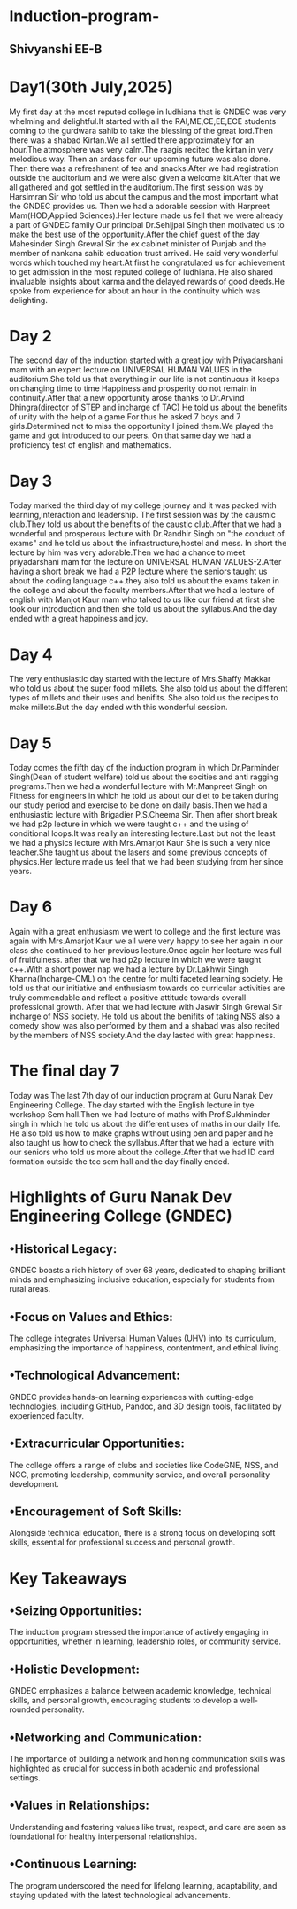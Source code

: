 # Induction-program-
## Shivyanshi EE-B
# Day1(30th July,2025)
My first day at the most reputed college in ludhiana that is GNDEC was very whelming and delightful.It started with all the RAI,ME,CE,EE,ECE students coming to the gurdwara sahib to take the blessing of the great lord.Then there was a shabad Kirtan.We all settled there approximately for an hour.The atmosphere was very calm.The raagis recited the kirtan in very melodious way. Then an ardass for our upcoming future was also done. Then there was a refreshment of tea and snacks.After we had registration outside the auditorium and we were also given a welcome kit.After that we all gathered and got settled in the auditorium.The first session was by Harsimran Sir who told us about the campus and the most important what the GNDEC provides us. Then we had a adorable session with Harpreet Mam(HOD,Applied Sciences).Her lecture made us fell that we were already a part of GNDEC family
Our principal Dr.Sehijpal Singh then motivated us to make the best use of the opportunity.After the chief guest of the day Mahesinder Singh Grewal Sir the ex cabinet minister of Punjab and the member of nankana sahib education trust arrived. He said very wonderful words which touched my heart.At first he congratulated us for achievement to get admission in the most reputed college of ludhiana. He also shared invaluable insights about karma and the delayed rewards of good deeds.He spoke from experience for about an hour in the continuity which was delighting. 
# Day 2
The second day of the induction started with a great joy with Priyadarshani mam with an expert lecture on UNIVERSAL HUMAN VALUES in the auditorium.She told us that everything in our life is not continuous it keeps on changing time to time Happiness and prosperity do not remain in continuity.After that a new opportunity arose thanks to Dr.Arvind Dhingra(director of STEP and incharge of TAC) He told us about the benefits of unity with the help of a game.For thus he asked 7 boys and 7 girls.Determined not to miss the opportunity I joined them.We played the game and got introduced to our peers. On that same day we had a proficiency test of english and mathematics.
# Day 3
Today marked the third day of my college journey and it was packed with learning,interaction and leadership.
The first session was by the causmic club.They told us about the benefits of the caustic club.After that we had a wonderful and prosperous lecture with Dr.Randhir Singh on "the conduct of exams" and he told us about the infrastructure,hostel and mess. In short the lecture by him was very adorable.Then we had a chance to meet priyadarshani mam for the lecture on UNIVERSAL HUMAN VALUES-2.After having a short break we had a P2P lecture where the seniors taught us about the coding language c++.they also told us about the exams taken in the college and about the faculty members.After that we had a lecture of english with Manjot Kaur mam who talked to us like our friend at first she took our introduction and then she told us about the syllabus.And the day ended with a great happiness and joy.
# Day 4
The very enthusiastic day started with the lecture of Mrs.Shaffy Makkar who told us about the super food millets. She also told us about the different types of millets and their uses and benifits. She also told us the recipes to make millets.But the day ended with this wonderful session.
# Day 5
Today comes the fifth day of the induction program in which Dr.Parminder Singh(Dean of student welfare) told us about the socities and anti ragging programs.Then we had a wonderful lecture with Mr.Manpreet Singh on Fitness for engineers in which he told us about our diet to be taken during our study period and exercise to be done on daily basis.Then we had a enthusiastic lecture with Brigadier P.S.Cheema Sir. Then after short break we had p2p lecture in which we were taught c++ and the using of conditional loops.It was really an interesting lecture.Last but not the least we had a physics lecture with Mrs.Amarjot Kaur She is such a very nice teacher.She taught us about the lasers and some previous concepts of physics.Her lecture made us feel that we had been studying from her since years.
# Day 6 
Again with a great enthusiasm we went to college and the first lecture was again with Mrs.Amarjot Kaur we all were very happy to see her again in our class she continued to her previous lecture.Once again her lecture was full of fruitfulness. after that we had p2p lecture in which we were taught c++.With a short power nap we had a lecture by Dr.Lakhwir Singh Khanna(Incharge-CML) on the centre for multi faceted learning society. He told us that our initiative and enthusiasm towards co curricular activities are truly commendable and reflect a positive attitude towards overall professional growth. After that we had lecture with Jaswir Singh Grewal Sir incharge of NSS society. He told us about the benifits of taking NSS also a comedy show was also performed by them and a shabad was also recited by the members of NSS society.And the day lasted with great happiness.
# The final day 7
Today was The last 7th day of our induction program at Guru Nanak Dev Engineering College. The day started with the English lecture in tye workshop Sem hall.Then we had lecture of maths with Prof.Sukhminder singh in which he told us about the different uses of maths in our daily life. He also told us how to make graphs without using pen and paper and he also taught us how to check the syllabus.After that we had a lecture with our seniors who told us more about the college.After that we had ID card formation outside the tcc sem hall and the day finally ended.
# Highlights of Guru Nanak Dev Engineering College (GNDEC)
## •Historical Legacy: 
GNDEC boasts a rich history of over 68 years, dedicated to shaping brilliant minds and emphasizing inclusive education, especially for students from rural areas.
## •Focus on Values and Ethics: 
The college integrates Universal Human Values (UHV) into its curriculum, emphasizing the importance of happiness, contentment, and ethical living.
## •Technological Advancement: 
GNDEC provides hands-on learning experiences with cutting-edge technologies, including GitHub, Pandoc, and 3D design tools, facilitated by experienced faculty.
## •Extracurricular Opportunities: 
The college offers a range of clubs and societies like CodeGNE, NSS, and NCC, promoting leadership, community service, and overall personality development.
## •Encouragement of Soft Skills: 
Alongside technical education, there is a strong focus on developing soft skills, essential for professional success and personal growth.
# Key Takeaways
## •Seizing Opportunities: 
The induction program stressed the importance of actively engaging in opportunities, whether in learning, leadership roles, or community service.
## •Holistic Development: 
GNDEC emphasizes a balance between academic knowledge, technical skills, and personal growth, encouraging students to develop a well-rounded personality.
## •Networking and Communication:
The importance of building a network and honing communication skills was highlighted as crucial for success in both academic and professional settings.
## •Values in Relationships: 
Understanding and fostering values like trust, respect, and care are seen as foundational for healthy interpersonal relationships.
## •Continuous Learning: 
The program underscored the need for lifelong learning, adaptability, and staying updated with the latest technological advancements.
